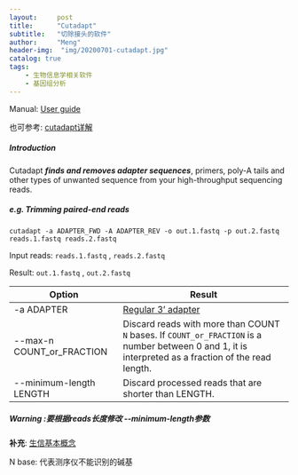 ```yaml
---
layout:     post
title:      "Cutadapt"
subtitle:   "切除接头的软件"
author:     "Meng"
header-img:  "img/20200701-cutadapt.jpg"
catalog: true
tags:
    - 生物信息学相关软件
    - 基因组分析
---
```




Manual:  [User guide](https://cutadapt.readthedocs.io/en/stable/guide.html#trimming-paired-end-reads)

也可参考: [cutadapt详解](https://www.jianshu.com/p/4ee2f4d2292f)

##### Introduction

Cutadapt ***finds and removes adapter sequences***, primers, poly-A tails and other types of unwanted sequence from your high-throughput sequencing reads.

##### e.g. Trimming paired-end reads

```shell
cutadapt -a ADAPTER_FWD -A ADAPTER_REV -o out.1.fastq -p out.2.fastq reads.1.fastq reads.2.fastq
```

Input reads:  `reads.1.fastq` , `reads.2.fastq`

Result:  `out.1.fastq` , `out.2.fastq`

| Option                    | Result                                                       |
| ------------------------- | ------------------------------------------------------------ |
| -a ADAPTER                | [Regular 3’ adapter](https://cutadapt.readthedocs.io/en/stable/guide.html#three-prime-adapters) |
| --max-n COUNT_or_FRACTION | Discard reads with more than COUNT `N` bases. If `COUNT_or_FRACTION` is a number between 0 and 1, it is interpreted as a fraction of the read length. |
| --minimum-length LENGTH   | Discard processed reads that are shorter than LENGTH.        |

##### Warning :要根据reads长度修改 --minimum-length参数 

**补充**: [生信基本概念](https://blog.csdn.net/qq_29837161/article/details/83500608)

N base: 代表测序仪不能识别的碱基

